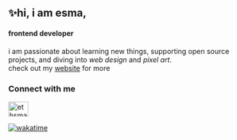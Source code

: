 

## ✨hi, i am esma,
#### frontend developer

i am passionate about learning new things, supporting open source projects, and diving into <i>web design</i> and  <i>pixel art</i>.<br>
check out my [website](https://website-seven-zeta-86.vercel.app/) for more






### Connect with me
<a href="https://twitter.com/eesmaoruc" target="blank"><img align="center" src="https://raw.githubusercontent.com/rahuldkjain/github-profile-readme-generator/master/src/images/icons/Social/twitter.svg" alt="ethsmaa" height="30" width="40" /></a>
</p>



[![wakatime](https://wakatime.com/badge/user/faafbef5-9bef-4306-a9a1-6d3c09b92290.svg)](https://wakatime.com/@faafbef5-9bef-4306-a9a1-6d3c09b92290)

